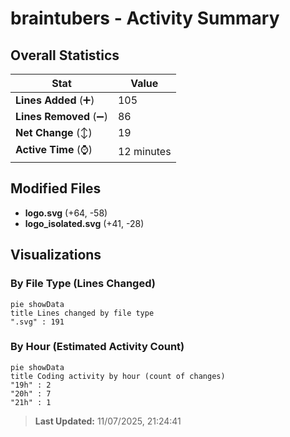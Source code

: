 # braintubers - Activity Summary 

## Overall Statistics

| Stat                   | Value                                                             |
| ---------------------- | ----------------------------------------------------------------- |
| **Lines Added** (➕)   | 105                                          |
| **Lines Removed** (➖) | 86                                        |
| **Net Change** (↕)    | 19                |
| **Active Time** (⌚)   | 12 minutes |


## Modified Files
- **logo.svg** (+64, -58)
- **logo_isolated.svg** (+41, -28)

## Visualizations

### By File Type (Lines Changed)

```mermaid
pie showData
title Lines changed by file type
".svg" : 191
```

### By Hour (Estimated Activity Count)

```mermaid
pie showData
title Coding activity by hour (count of changes)
"19h" : 2
"20h" : 7
"21h" : 1
```


> **Last Updated:** 11/07/2025, 21:24:41
